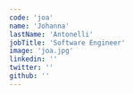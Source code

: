 ```yaml
---
code: 'joa'
name: 'Johanna'
lastName: 'Antonelli'
jobTitle: 'Software Engineer'
image: 'joa.jpg'
linkedin: ''
twitter: ''
github: ''
---
```

